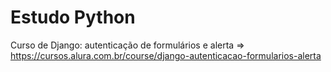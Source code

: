 # Estudo Python

Curso de Django: autenticação de formulários e alerta => https://cursos.alura.com.br/course/django-autenticacao-formularios-alerta
